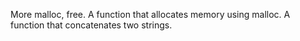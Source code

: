 More malloc, free.
A function that allocates memory using malloc.
A function that concatenates two strings.
